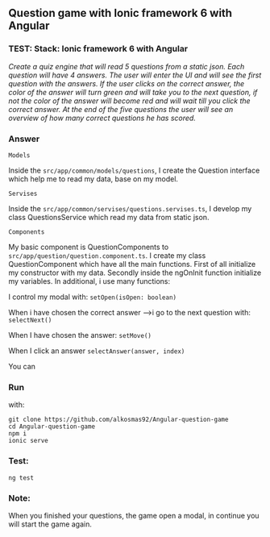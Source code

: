 ## Question game with Ionic framework 6 with Angular

### TEST: Stack: Ionic framework 6 with Angular

_Create a quiz engine that will read 5 questions from a static json. Each question will have 4 answers._
_The user will enter the UI and will see the first question with the answers. If the user clicks on the correct answer,_
_the color of the answer will turn green and will take you to the next question, if not the color of the answer will become red and will wait till you click the correct answer._
_At the end of the five questions the user will see an overview of how many correct questions he has scored._ 

### Answer

```Models```

Inside the ```src/app/common/models/questions```, I create the Question interface which help me to read 
my data, base on my model.

```Servises```


Inside the ```src/app/common/servises/questions.servises.ts```, I develop my class QuestionsService which read my data from static json. 


```Components```

My basic component is QuestionComponents to ```src/app/question/question.component.ts```.
I create my class QuestionComponent which have all the main functions. First of all initialize my constructor with my data.
Secondly inside the ngOnInit function initialize my variables. In additional, i use many functions:

I control my modal with:
```setOpen(isOpen: boolean)``` 

When i have chosen the correct answer -->i go to the next question with:
```selectNext()```

When I have chosen the answer:
```setMove()``` 

When I click an answer
```selectAnswer(answer, index)```


You can 
### Run
with:
```
git clone https://github.com/alkosmas92/Angular-question-game
cd Angular-question-game
npm i
ionic serve 
```
### Test:
``` ng test ```

### Note: 
When you finished your questions, the game open a modal, in continue you will start the game again.   
